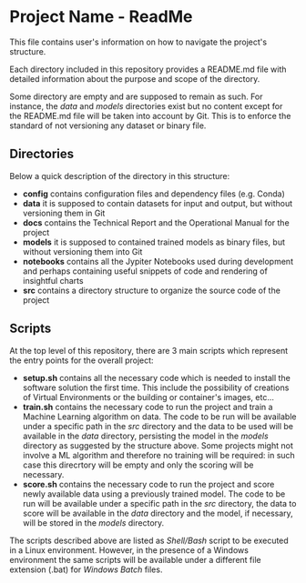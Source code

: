 # Project Name - ReadMe

This file contains user's information on how to navigate the project's structure.

Each directory included in this repository provides a README.md file with detailed
information about the purpose and scope of the directory.

Some directory are empty and are supposed to remain as such. For instance, the *data*
and *models* directories exist but no content except for the README.md file will be
taken into account by Git. 
This is to enforce the standard of not versioning any dataset or binary file.

## Directories 

Below a quick description of the directory in this structure:
- **config** contains configuration files and dependency files (e.g. Conda)
- **data** it is supposed to contain datasets for input and output, but without versioning them in Git
- **docs** contains the Technical Report and the Operational Manual for the project
- **models** it is supposed to contained trained models as binary files, but without versioning them into Git
- **notebooks** contains all the Jypiter Notebooks used during development and perhaps containing useful snippets of code and rendering of insightful charts
- **src** contains a directory structure to organize the source code of the project

## Scripts

At the top level of this repository, there are 3 main scripts which represent the 
entry points for the overall project:
- **setup.sh** contains all the necessary code which is needed to install the software solution the first time. This include the possibility of creations of Virtual Environments or the building or container's images, etc...
- **train.sh** contains the necessary code to run the project and train a Machine Learning algorithm on data. The code to be run will be available under a specific path in the *src* directory and the data to be used will be available in the *data* directory, persisting the model in the *models* directory as suggested by the structure above. Some projects might not involve a ML algorithm and therefore no training will be required: in such case this direcrtory will be empty and only the scoring will be necessary.
- **score.sh** contains the necessary code to run the project and score newly available data using a previously trained model. The code to be run will be available under a specific path in the *src* directory, the data to score will be available in the *data* directory and the model, if necessary, will be stored in the *models* directory. 

The scripts described above are listed as *Shell/Bash* script to be executed in a Linux environment. However, in the presence of a Windows environment the same scripts will be available under a different file extension (.bat) for *Windows Batch* files.

